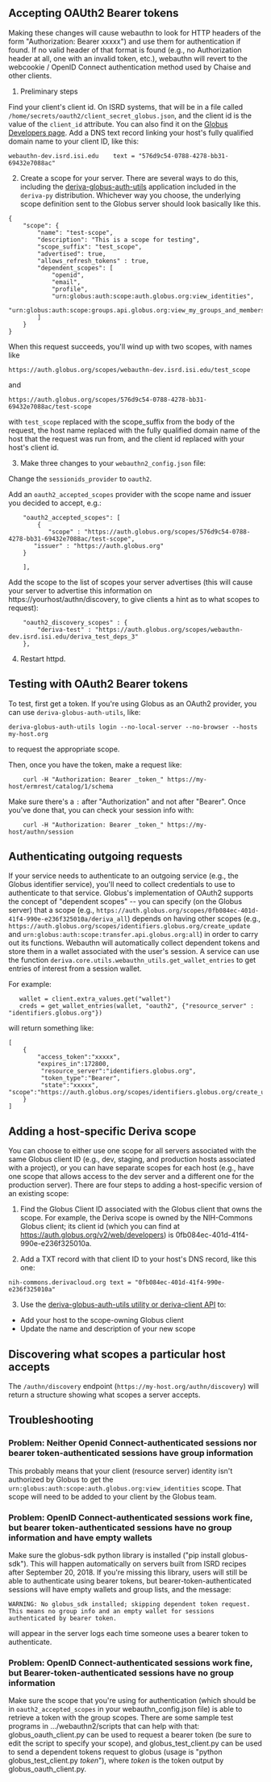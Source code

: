 ## Accepting OAUth2 Bearer tokens

Making these changes will cause webauthn to look for HTTP headers of the form "Authorization: Bearer xxxxx") and use them for authentication if found. If no valid header of that format is found (e.g., no Authorization header at all, one with an invalid token, etc.), webauthn will revert to the webcookie / OpenID Connect authentication method used by Chaise and other clients.

1. Preliminary steps

Find your client's client id. On ISRD systems, that will be in a file called `/home/secrets/oauth2/client_secret_globus.json`, and the client id is the value of the `client_id` attribute. You can also find it on the [Globus Developers page](https://auth.globus.org/v2/web/developers). Add a DNS text record linking your host's fully qualified domain name to your client ID, like this:
```
webauthn-dev.isrd.isi.edu    text = "576d9c54-0788-4278-bb31-69432e7088ac"
```

2. Create a scope for your server. There are several ways to do this, including the [deriva-globus-auth-utils](http://docs.derivacloud.org/users-guide/managing-data.html) application included in the `deriva-py` distribution. Whichever way you choose, the underlying scope definition sent to the Globus server should look basically like this.
```
{
    "scope": {
        "name": "test-scope",
        "description": "This is a scope for testing",
        "scope_suffix": "test_scope",
        "advertised": true,
        "allows_refresh_tokens" : true,
        "dependent_scopes": [
            "openid",
            "email",
            "profile",
            "urn:globus:auth:scope:auth.globus.org:view_identities",
            "urn:globus:auth:scope:groups.api.globus.org:view_my_groups_and_memberships"
        ]
    }
}
```

When this request succeeds, you'll wind up with two scopes, with names like

`https://auth.globus.org/scopes/webauthn-dev.isrd.isi.edu/test_scope`

and

`https://auth.globus.org/scopes/576d9c54-0788-4278-bb31-69432e7088ac/test-scope`

with `test_scope` replaced with the scope_suffix from the body of the request, the host name replaced with the fully qualified domain name of the host that the request was run from, and the client id replaced with your host's client id.

3. Make three changes to your `webauthn2_config.json` file:

Change the `sessionids_provider` to `oauth2`.

Add an `oauth2_accepted_scopes` provider with the scope name and issuer you decided to accept, e.g.:

```
    "oauth2_accepted_scopes": [
        {
           "scope" : "https://auth.globus.org/scopes/576d9c54-0788-4278-bb31-69432e7088ac/test-scope",
	   "issuer" : "https://auth.globus.org"
	}

    ],
```
Add the scope to the list of scopes your server advertises (this will cause your server to advertise this information on https://yourhost/authn/discovery, to give clients a hint as to what scopes to request):
```
    "oauth2_discovery_scopes" : {
        "deriva-test" : "https://auth.globus.org/scopes/webauthn-dev.isrd.isi.edu/deriva_test_deps_3"
    },
```

4. Restart httpd.

## Testing with OAuth2 Bearer tokens

To test, first get a token. If you're using Globus as an OAuth2 provider, you can use `deriva-globus-auth-utils`, like:

```
deriva-globus-auth-utils login --no-local-server --no-browser --hosts my-host.org

```

to request the appropriate scope.

Then, once you have the token, make a request like:

```
    curl -H "Authorization: Bearer _token_" https://my-host/ermrest/catalog/1/schema
```

Make sure there's a `:` after "Authorization" and not after "Bearer". Once you've done that, you can check your session info with:

```
    curl -H "Authorization: Bearer _token_" https://my-host/authn/session
```

## Authenticating outgoing requests

If your service needs to authenticate to an outgoing service (e.g., the Globus identifier service), you'll need to collect credentials to use to authenticate to that service. Globus's implementation of OAuth2 supports the concept of "dependent scopes" -- you can specify (on the Globus server) that a scope (e.g., `https://auth.globus.org/scopes/0fb084ec-401d-41f4-990e-e236f325010a/deriva_all`) depends on having other scopes (e.g., `https://auth.globus.org/scopes/identifiers.globus.org/create_update` and `urn:globus:auth:scope:transfer.api.globus.org:all`) in order to carry out its functions. Webauthn will automatically collect dependent tokens and store them in a wallet associated with the user's session. A service can use the function `deriva.core.utils.webauthn_utils.get_wallet_entries` to get entries of interest from a session wallet.

For example:
```
   wallet = client.extra_values.get("wallet")
   creds = get_wallet_entries(wallet, "oauth2", {"resource_server" : "identifiers.globus.org"})
```

will return something like:

```
[
    {
        "access_token":"xxxxx",
        "expires_in":172800,
         "resource_server":"identifiers.globus.org",
         "token_type":"Bearer",
         "state":"xxxxx",
"scope":"https://auth.globus.org/scopes/identifiers.globus.org/create_update"
    }
]
```

## Adding a host-specific Deriva scope

You can choose to either use one scope for all servers associated with the same Globus client ID (e.g., dev, staging, and production hosts associated with a project), or you can have separate scopes for each host (e.g., have one scope that allows access to the dev server and a different one for the production server). There are four steps to adding a host-specific version of an existing scope:

1. Find the Globus Client ID associated with the Globus client that owns the scope. For example, the Deriva scope is owned by the NIH-Commons Globus client; its client id (which you can find at https://auth.globus.org/v2/web/developers) is 0fb084ec-401d-41f4-990e-e236f325010a.

2. Add a TXT record with that client ID to your host's DNS record, like this one:

```
nih-commons.derivacloud.org	text = "0fb084ec-401d-41f4-990e-e236f325010a"
```

3. Use the [deriva-globus-auth-utils utility or deriva-client API](http://docs.derivacloud.org/users-guide/managing-data.html) to:

- Add your host to the scope-owning Globus client
- Update the name and description of your new scope

## Discovering what scopes a particular host accepts ##

The `/authn/discovery` endpoint (`https://my-host.org/authn/discovery`) will return a structure showing what scopes a server accepts.

## Troubleshooting ##

### Problem: Neither Openid Connect-authenticated sessions nor bearer token-authenticated sessions have group information ###

This probably means that your client (resource server) identity isn't authorized by Globus to get the `urn:globus:auth:scope:auth.globus.org:view_identities` scope. That scope will need to be added to your client by the Globus team.

###  Problem: OpenID Connect-authenticated sessions work fine, but bearer token-authenticated sessions have no group information and have empty wallets ###

Make sure the globus-sdk python library is installed ("pip install globus-sdk"). This will happen automatically on servers built from ISRD recipes after September 20, 2018. If you're missing this library, users will still be able to authenticate using bearer tokens, but bearer-token-authenticated sessions will have empty wallets and group lists, and the message:
```
WARNING: No globus_sdk installed; skipping dependent token request. This means no group info and an empty wallet for sessions authenticated by bearer token.
```
will appear in the server logs each time someone uses a bearer token to authenticate.

###  Problem: OpenID Connect-authenticated sessions work fine, but Bearer-token-authenticated sessions have no group information ###

Make sure the scope that you're using for authentication (which should be in `oauth2_accepted_scopes` in your webauthn_config.json file) is able to retrieve a token with the group scopes. There are some sample test programs in .../webauthn2/scripts that can help with that: globus_oauth_client.py can be used to request a bearer token (be sure to edit the script to specify your scope), and globus_test_client.py can be used to send a dependent tokens request to globus (usage is "python globus_test_client.py _token_"), where _token_ is the token output by globus_oauth_client.py.







